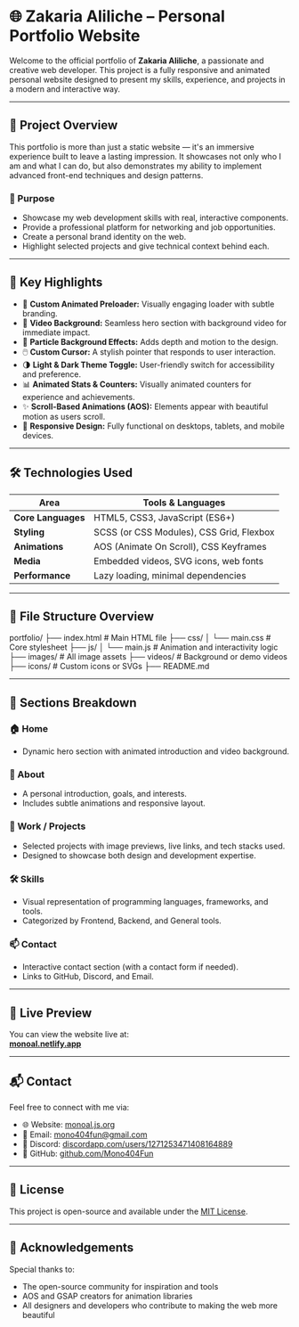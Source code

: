 # 🌐 Zakaria Aliliche – Personal Portfolio Website

Welcome to the official portfolio of **Zakaria Aliliche**, a passionate and creative web developer. This project is a fully responsive and animated personal website designed to present my skills, experience, and projects in a modern and interactive way.

---

## 🧠 Project Overview

This portfolio is more than just a static website — it's an immersive experience built to leave a lasting impression. It showcases not only who I am and what I can do, but also demonstrates my ability to implement advanced front-end techniques and design patterns.

### 🎯 Purpose

- Showcase my web development skills with real, interactive components.
- Provide a professional platform for networking and job opportunities.
- Create a personal brand identity on the web.
- Highlight selected projects and give technical context behind each.

---

## 🌟 Key Highlights

- 🔄 **Custom Animated Preloader:** Visually engaging loader with subtle branding.
- 🎥 **Video Background:** Seamless hero section with background video for immediate impact.
- 🌌 **Particle Background Effects:** Adds depth and motion to the design.
- 🖱️ **Custom Cursor:** A stylish pointer that responds to user interaction.
- 🌗 **Light & Dark Theme Toggle:** User-friendly switch for accessibility and preference.
- 📊 **Animated Stats & Counters:** Visually animated counters for experience and achievements.
- ✨ **Scroll-Based Animations (AOS):** Elements appear with beautiful motion as users scroll.
- 🎨 **Responsive Design:** Fully functional on desktops, tablets, and mobile devices.

---

## 🛠️ Technologies Used

| Area              | Tools & Languages                        |
|------------------|-------------------------------------------|
| **Core Languages** | HTML5, CSS3, JavaScript (ES6+)           |
| **Styling**        | SCSS (or CSS Modules), CSS Grid, Flexbox |
| **Animations**     | AOS (Animate On Scroll), CSS Keyframes   |
| **Media**          | Embedded videos, SVG icons, web fonts    |
| **Performance**    | Lazy loading, minimal dependencies        |

---

## 📁 File Structure Overview
portfolio/
├── index.html # Main HTML file
├── css/
│ └── main.css # Core stylesheet
├── js/
│ └── main.js # Animation and interactivity logic
├── images/ # All image assets
├── videos/ # Background or demo videos
├── icons/ # Custom icons or SVGs
├── README.md

---

## 🧩 Sections Breakdown

### 🏠 Home
- Dynamic hero section with animated introduction and video background.
  
### 🙋 About
- A personal introduction, goals, and interests.
- Includes subtle animations and responsive layout.

### 💼 Work / Projects
- Selected projects with image previews, live links, and tech stacks used.
- Designed to showcase both design and development expertise.

### 🛠️ Skills
- Visual representation of programming languages, frameworks, and tools.
- Categorized by Frontend, Backend, and General tools.

### 📫 Contact
- Interactive contact section (with a contact form if needed).
- Links to GitHub, Discord, and Email.

---

## 📸 Live Preview

You can view the website live at:  
**[monoal.netlify.app](https://monoal.netlify.app)**

---

## 📬 Contact

Feel free to connect with me via:

- 🌐 Website: [monoal.js.org](https://monoal.js.org)
- 📧 Email: [mono404fun@gmail.com](mailto:mono404fun@gmail.com)
- 💼 Discord: [discordapp.com/users/1271253471408164889](https://discordapp.com/users/1271253471408164889)
- 🐙 GitHub: [github.com/Mono404Fun](https://github.com/Mono404Fun)

---

## 📄 License

This project is open-source and available under the [MIT License](LICENSE).

---

## 🙏 Acknowledgements

Special thanks to:

- The open-source community for inspiration and tools
- AOS and GSAP creators for animation libraries
- All designers and developers who contribute to making the web more beautiful
